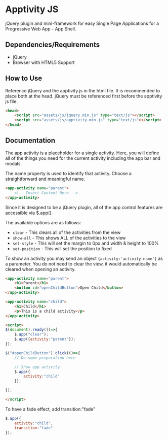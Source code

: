 # Apptivity JS
jQuery plugin and mini-framework for easy Single Page Applications for a Progressive Web App -  App Shell.

## Dependencies/Requirements
- jQuery
- Browser with HTML5 Support

## How to Use
Reference jQuery and the apptivity.js in the html file. It is recommended to place both at the head. jQuery must be referenced first before the apptivity js file.

```html
<head>
    <script src="assets/js/jquery.min.js" type="text/js"></script>
    <script src="assets/js/apptivity.min.js" type="text/js"></script>
</head>
```

## Documentation

The app activity is a placeholder for a single activity. Here, you will define all of the things you need for the current activity including the app bar and modals.

The name property is used to identify that activity. Choose a straightforward and meaningful name.

```html
<app-activity name="parent">
    <!-- Insert Content Here -->
</app-activity>
```

Since it is designed to be a jQuery plugin, all of the app control features are accessible via $.app().

The available options are as follows:
- `clear` - This clears all of the activities from the view
- `show-all` - This shows ALL of the activities to the view
- `set-style` - This will set the margin to 0px and width & height to 100%
- `set-position` - This will set the position to fixed

To show an activity you may send an object `{activity:'activity-name'}` as a parameter. You do not need to clear the view, it would automatically be cleared when opening an activity.

```html
<app-activity name="parent">
    <h1>Parent</h1>
    <button id="openChildButton">Open Child</button>
</app-activity>

<app-activity name="child">
    <h1>Child</h1>
    <p>This is a child activity</p>
</app-activity>

<script>
$(document).ready(()=>{
    $.app("clear");
    $.app({activity:"parent"});
});

$("#openChildButton").click(()=>{
    // Do some preparation here

    // Show app activity
    $.app({
        activity:"child"
    });

});

</script>
```

To have a fade effect, add transition:"fade"

```js
$.app({
    activity:"child",
    transition:"fade"
});
```